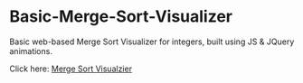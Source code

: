 # Basic-Merge-Sort-Visualizer
Basic web-based Merge Sort Visualizer for integers, built using JS &amp; JQuery animations.

Click here: <a href="https://shaddev.github.io/Basic-Merge-Sort-Visualizer/">Merge Sort Visualzier</a>

